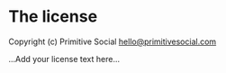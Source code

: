 # The license

Copyright (c) Primitive Social <hello@primitivesocial.com>

...Add your license text here...